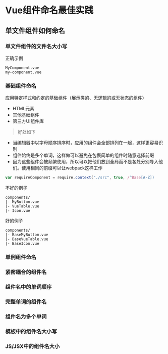 # Vue组件命名最佳实践

## 单文件组件如何命名

### 单文件组件的文件名大小写

正确示例

```shell
MyComponent.vue
my-component.vue
```

### 基础组件命名


应用特定样式和约定的基础组件（展示类的、无逻辑的或无状态的组件）

- HTML元素
- 其他基础组件
- 第三方UI组件库

> 好处如下

- 当编辑器中以字母顺序排序时，应用的组件会全部排列在一起，这样更容易识别
- 组件始终是多个单词，这样做可以避免在包裹简单的组件时随意选择前缀
- 因为这些组件会被频繁使用，所以可以把他们放到全局而不是各处分别导入他们。使用相同的前缀可以让webpack这样工作

```javascript
var requireComponent = require.context("./src", true, /^Base[A-Z])
```


不好的例子

```shell
components/
|- MyButton.vue
|- VueTable.vue
|- Icon.vue
```

好的例子

```shell
components/
|- BaseMyButton.vue
|- BaseVueTable.vue
|- BaseIcon.vue
```

### 单例组件命名
> 

### 紧密耦合的组件名

### 组件名中的单词顺序

### 完整单词的组件名

### 组件名为多个单词

### 模板中的组件名大小写

### JS/JSX中的组件名大小